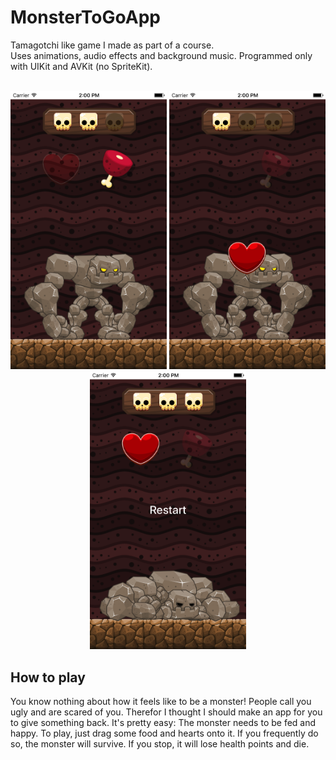 # MonsterToGoApp
Tamagotchi like game I made as part of a course.<br>
Uses animations, audio effects and background music. Programmed only with UIKit and AVKit (no SpriteKit).

<p align="center">
<br>
  <img src="https://github.com/NiklasDanz/MonsterToGoApp/blob/master/Simulator%20Screen%20Shot%2010.01.2017%2C%2014.00.20.png" width="250"/>
  <img src="https://github.com/NiklasDanz/MonsterToGoApp/blob/master/Simulator%20Screen%20Shot%2010.01.2017%2C%2014.00.52.png" width="250"/>
  <img src="https://github.com/NiklasDanz/MonsterToGoApp/blob/master/Simulator%20Screen%20Shot%2010.01.2017%2C%2014.00.24.png" width="250"/>
</p>

## How to play
You know nothing about how it feels like to be a monster! People call you ugly and are scared of you.
Therefor I thought I should make an app for you to give something back. It's pretty easy:
The monster needs to be fed and happy. To play, just drag some food and hearts onto it. If you frequently do so, the monster will survive. If you stop, it will lose health points and die.

